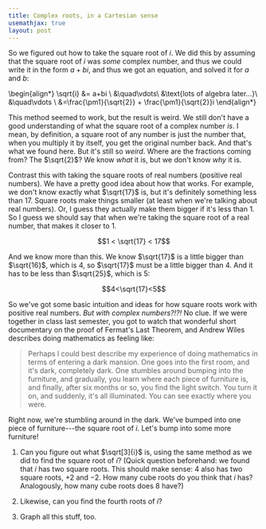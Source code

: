 ```yaml
---
title: Complex roots, in a Cartesian sense
usemathjax: true
layout: post
---
```



So we figured out how to take the square root of $i$. We did this by assuming that the square root of $i$ was *some* complex number, and thus we could write it in the form $a+bi$, and thus we got an equation, and solved it for $a$ and $b$:

\begin{align*}
\sqrt{i} &= a+bi \\
&\quad\vdots\\
&\text{lots of algebra later...}\\
&\quad\vdots \\
&=\frac{\pm1}{\sqrt{2}} + \frac{\pm1}{\sqrt{2}}i
\end{align*}

This method seemed to work, but the result is weird. We still don't have a good understanding of what the square root of a complex number *is*. I mean, by definition, a square root of any number is just the number that, when you multiply it by itself, you get the original number back. And that's what we found here. But it's still so *weird*. Where are the fractions coming from? The $\sqrt{2}$? We know *what* it is, but we don't know *why* it is.

Contrast this with taking the square roots of real numbers (positive real numbers). We have a pretty good idea about how that works. For example, we don't know exactly what $\sqrt{17}$ is, but it's definitely something less than $17$. Square roots make things smaller (at least when we're talking about real numbers). Or, I guess they actually make them bigger if it's less than $1$. So I guess we should say that when we're taking the square root of a real number, that makes it closer to $1$.

$$1 < \sqrt{17} < 17$$

And we know more than this. We know $\sqrt{17}$ is a little bigger than $\sqrt{16}$, which is $4$, so $\sqrt{17}$ must be a little bigger than $4$. And it has to be less than $\sqrt{25}$, which is $5$:

$$4<\sqrt{17}<5$$

So we've got some basic intuition and ideas for how square roots work with positive real numbers. *But with complex numbers?!?!* No clue. If we were together in class last semester, you got to watch that wonderful short documentary on the proof of Fermat's Last Theorem, and Andrew Wiles describes doing mathematics as feeling like:

> Perhaps I could best describe my experience of doing mathematics in terms of entering a dark mansion. One goes into the first room, and it's dark, completely dark. One stumbles around bumping into the furniture, and gradually, you learn where each piece of furniture is, and finally, after six months or so, you find the light switch. You turn it on, and suddenly, it's all illuminated. You can see exactly where you were.

Right now, we're stumbling around in the dark. We've bumped into one piece of furniture---the square root of $i$. Let's bump into some more furniture!

1. Can you figure out what $\sqrt[3]{i}$ is, using the same method as we did to find the square root of $i$? (Quick question beforehand: we found that $i$ has two square roots. This should make sense: $4$ also has two square roots, $+2$ and $-2$. How many cube roots do you think that $i$ has? Analogously, how many cube roots does $8$ have?)

2.  Likewise, can you find the fourth roots of $i$? 

3.  Graph all this stuff, too.


